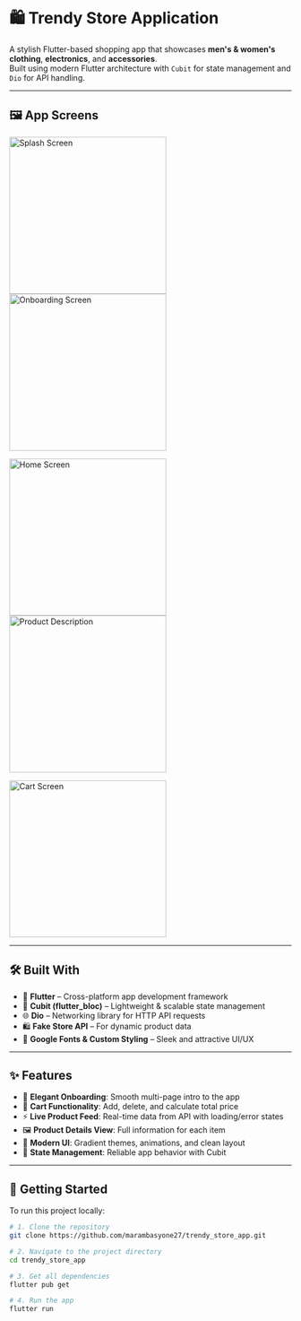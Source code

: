 # 🛍️ Trendy Store Application

A stylish Flutter-based shopping app that showcases **men's & women's clothing**, **electronics**, and **accessories**.  
Built using modern Flutter architecture with `Cubit` for state management and `Dio` for API handling.

---

## 🖼️ App Screens

<p float="left">
  <img src="https://github.com/marambasyone27/trendy_store_app/blob/main/screenshots/splash%20screen.png?raw=true" width="280" alt="Splash Screen"/>
  <img src="https://github.com/marambasyone27/trendy_store_app/blob/main/screenshots/onboarding.png?raw=true" width="280" alt="Onboarding Screen"/>
</p>

<p float="left">
  <img src="https://github.com/marambasyone27/trendy_store_app/blob/main/screenshots/home%20screen.png?raw=true" width="280" alt="Home Screen"/>
  <img src="https://github.com/marambasyone27/trendy_store_app/blob/main/screenshots/product%20discription.png?raw=true" width="280" alt="Product Description"/>
</p>

<p float="left">
  <img src="https://github.com/marambasyone27/trendy_store_app/blob/main/screenshots/cart%20screen.png?raw=true" width="280" alt="Cart Screen"/>
</p>

---

## 🛠️ Built With

- 💙 **Flutter** – Cross-platform app development framework  
- 🧠 **Cubit (flutter_bloc)** – Lightweight & scalable state management  
- 🌐 **Dio** – Networking library for HTTP API requests  
- 🛍️ **Fake Store API** – For dynamic product data  
- 🎨 **Google Fonts & Custom Styling** – Sleek and attractive UI/UX  

---

## ✨ Features

- 🧭 **Elegant Onboarding**: Smooth multi-page intro to the app  
- 🛒 **Cart Functionality**: Add, delete, and calculate total price  
- ⚡ **Live Product Feed**: Real-time data from API with loading/error states  
- 🖼️ **Product Details View**: Full information for each item  
- 🎨 **Modern UI**: Gradient themes, animations, and clean layout  
- 🔁 **State Management**: Reliable app behavior with Cubit  

---

## 🚀 Getting Started

To run this project locally:

```bash
# 1. Clone the repository
git clone https://github.com/marambasyone27/trendy_store_app.git

# 2. Navigate to the project directory
cd trendy_store_app

# 3. Get all dependencies
flutter pub get

# 4. Run the app
flutter run
